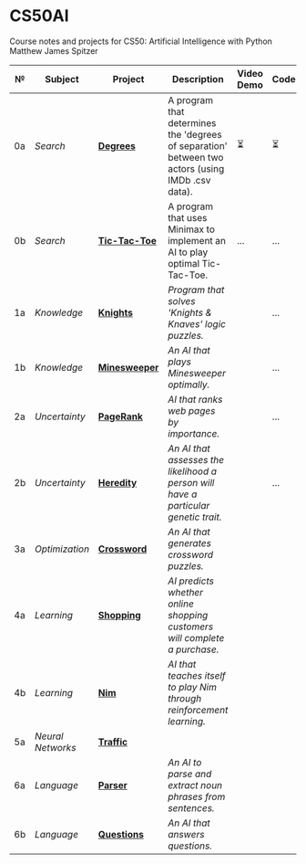 # CS50AI
Course notes and projects for CS50: Artificial Intelligence with Python
   Matthew James Spitzer




№ | Subject | Project | Description  | Video Demo | Code
-----|---------|---------|--------------|------------|------
0a | *Search* | **[Degrees](https://cs50.harvard.edu/ai/2020/projects/0/degrees/)** | A program that determines the 'degrees of separation' between two actors (using IMDb .csv data). | ⏳ | ⏳ 
0b | *Search* | **[Tic-Tac-Toe](https://cs50.harvard.edu/ai/2020/projects/0/tictactoe/)** | A program that uses Minimax to implement an AI to play optimal Tic-Tac-Toe. | ... | ...
1a | *Knowledge* | **[Knights](https://cs50.harvard.edu/ai/2020/projects/1/knights/)** | *Program that solves 'Knights & Knaves' logic puzzles.* | | ...
1b | *Knowledge* | **[Minesweeper](https://cs50.harvard.edu/ai/2020/projects/1/minesweeper/)** | *An AI that plays Minesweeper optimally.* | | ...
2a | *Uncertainty* | **[PageRank](https://cs50.harvard.edu/ai/2020/projects/2/pagerank/)** | *AI that ranks web pages by importance.* | | ...
2b | *Uncertainty* | **[Heredity](https://cs50.harvard.edu/ai/2020/projects/2/heredity/)** | *An AI that assesses the likelihood a person will have a particular genetic trait.* | | ...
3a | *Optimization* | **[Crossword]()** | *An AI that generates crossword puzzles.*
4a | *Learning* | **[Shopping](https://cs50.harvard.edu/ai/2020/projects/4/shopping/)** | *AI predicts whether online shopping customers will complete a purchase.* | 
4b | *Learning* | **[Nim](https://cs50.harvard.edu/ai/2020/projects/4/nim/)** | *AI that teaches itself to play Nim through reinforcement learning.* | 
5a | *Neural Networks* | **[Traffic](https://cs50.harvard.edu/ai/2020/projects/5/traffic/)**
6a | *Language* | **[Parser](https://cs50.harvard.edu/ai/2020/projects/6/parser/)** | *An AI to parse and extract noun phrases from sentences.*
6b | *Language* | **[Questions](https://cs50.harvard.edu/ai/2020/projects/6/questions/)** | *An AI that answers questions.* | 
